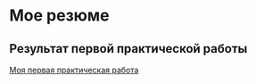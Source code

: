 # Мое резюме

## Результат первой практической работы

[Моя первая практическая работа](https://siddasha.github.io/resume/)

